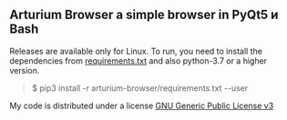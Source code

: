 ## Arturium Browser a simple browser in PyQt5 и Bash
Releases are available only for Linux.
To run, you need to install the dependencies from [requirements.txt](requirements.txt) and also python-3.7 or a higher version.
>$ pip3 install -r arturium-browser/requirements.txt --user

My code is distributed under a license [GNU Generic Public License v3](https://www.gnu.org/licenses/gpl.html)

#
